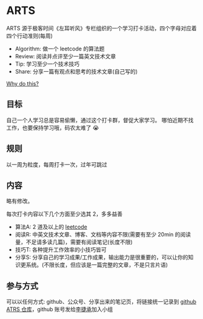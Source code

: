 # ARTS

ARTS 源于极客时间《左耳听风》专栏组织的一个学习打卡活动，四个字母对应着四个行动准则(每周)

* Algorithm: 做一个 leetcode 的算法题
* Review: 阅读并点评至少一篇英文技术文章
* Tip: 学习至少一个技术技巧
* Share: 分享一篇有观点和思考的技术文章(自己写的)

[Why do this?](https://www.zhihu.com/question/301150832)

## 目标

自己一个人学习总是容易偷懒，通过这个打卡群，督促大家学习。
哪怕近期不找工作，也要保持学习哦，码农太难了 😭

## 规则

以一周为粒度，每周打卡一次，过年可跳过

## 内容

略有修改。

每次打卡内容以下几个方面至少选其 2，多多益善

* 算法A: 2 道及以上的 [leetcode](https://leetcode-cn.com)
* 阅读R: 中英文技术文章、博客、文档等内容不限(需要有至少 20min 的阅读量，不足请多读几篇)，需要有阅读笔记(长度不限)
* 技巧T: 各种提升工作效率的小技巧皆可
* 分享S: 分享自己的学习成果/工作成果，输出能力是很重要的，可以让你的知识更系统。(不限长度，但应该是一篇完整的文章，不是只言片语)

## 参与方式

可以以任何方式: github、公众号、分享出来的笔记页，将链接统一记录到 [github ATRS 仓库](https://github.com/Continuous-Study/ARTS)，github 账号发给[李捷承](ljclg_1516@foxmail.com)加入小组
